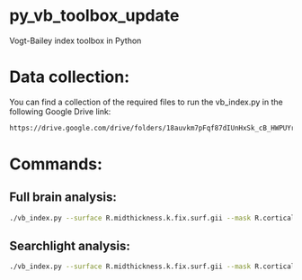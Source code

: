 # py_vb_toolbox_update
Vogt-Bailey index toolbox in Python

# Data collection:
You can find a collection of the required files to run the vb_index.py in the following Google Drive link:
```bash
https://drive.google.com/drive/folders/18auvkm7pFqf87dIUnHxSk_cB_HWPUYr_
```

# Commands:

## Full brain analysis:
```bash
./vb_index.py --surface R.midthickness.k.fix.surf.gii --mask R.cortical.vertices.k.fix.shape.gii --data R.NOISE_cubic_low_res_k.fix.func.gii --output full_brain_test --full-brain
```

## Searchlight analysis:
```bash
./vb_index.py --surface R.midthickness.k.fix.surf.gii --mask R.cortical.vertices.k.fix.shape.gii --data R.NOISE_cubic_low_res_k.fix.func.gii --output searchlight_test
```

